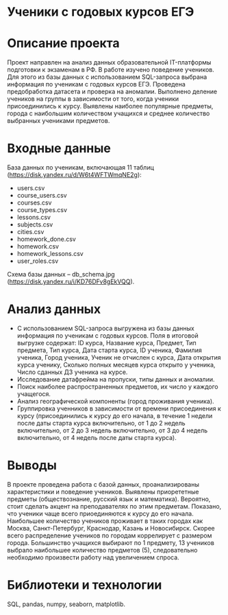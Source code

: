 # Ученики с годовых курсов ЕГЭ

# Описание проекта
Проект направлен на анализ данных образовательной IT-платформы подготовки к экзаменам в РФ. В работе изучено поведение учеников. Для этого из базы данных с использованием SQL-запроса выбрана информация по ученикам с годовых курсов ЕГЭ. Проведена предобработка датасета и проверка на аномалии. Выполнено деление учеников на группы в зависимости от того, когда ученики присоединились к курсу. Выявлены наиболее популярные предметы, города с наибольшим количеством учащихся и среднее количество выбранных учениками предметов.

# Входные данные

База данных по ученикам, включающая 11 таблиц (https://disk.yandex.ru/d/W6t4WFTWmqNE2g):
* users.csv
* course_users.csv
* courses.csv
* course_types.csv
* lessons.csv
* subjects.csv
* cities.csv
* homework_done.csv
* homework.csv
* homework_lessons.csv
* user_roles.csv 

Схема базы данных – db_schema.jpg (https://disk.yandex.ru/i/KD76DFv8gEkVQQ).


# Анализ данных
* С использованием SQL-запроса выгружена из базы данных информация по ученикам с годовых курсов. Поля в итоговой выгрузке содержат: ID курса, Название курса, Предмет, Тип предмета, Тип курса, Дата старта курса, ID ученика, Фамилия ученика, Город ученика, Ученик не отчислен с курса, Дата открытия курса ученику, Сколько полных месяцев курса открыто у ученика, Число сданных ДЗ ученика на курсе.
* Исследование датафрейма на пропуски, типы данных и аномалии.
* Поиск наиболее распространенных предметов, их число у каждого учащегося.
* Анализ географической компоненты (город проживания ученика).
* Группировка ученников в зависимости от времени присоединения к курсу (присоединились к курсу до его начала, в течение 1 недели после даты старта курса включительно, от 1 до 2 недель включительно, от 2 до 3 недель включительно, от 3 до 4 недель включительно, от 4 недель после даты старта курса).
  
#  Выводы
В проекте проведена работа с базой данных, проанализированы характеристики и поведение учеников. Выявлены приорететные предметы (обществознание, русский язык и математика). Вероятно, стоит сделать акцент на преподавателях по этим предметам. Показано, что ученики чаще всего приоединяются к курcy до его начала. Наибольшее количество учеников проживает в таких городах как Москва, Санкт-Петербург, Краснодар, Казань и Новосибирск. Скорее всего распределение учеников по городам коррелирует с размером города. Большинство учащихся выбирают по 1 предмету, 13 учеников выбрало наибольшее количество предметов (5), следовательно необходимо произвести работу над увеличением спроса.

# Библиотеки и технологии
SQL, pandas, numpy, seaborn, matplotlib.


